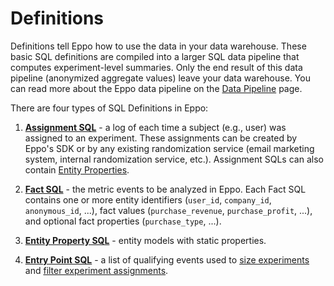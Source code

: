 # Definitions

Definitions tell Eppo how to use the data in your data warehouse. These basic SQL definitions are compiled into a larger SQL data pipeline that computes experiment-level summaries. Only the end result of this data pipeline (anonymized aggregate values) leave your data warehouse. You can read more about the Eppo data pipeline on the [Data Pipeline](/experiment-analysis/data-pipeline) page.

There are four types of SQL Definitions in Eppo:

1. [**Assignment SQL**](/data-management/definitions/assignment-sql) - a log of each time a subject (e.g., user) was assigned to an 
experiment. These assignments can be created by Eppo's SDK or by any existing randomization service (email marketing system, internal randomization service, etc.). Assignment SQLs can also contain [Entity Properties](/data-management/properties#entity-properties).

2. [**Fact SQL**](/data-management/definitions/fact-sql) - the metric events to be analyzed in Eppo. Each Fact SQL contains one or more entity identifiers (`user_id`, `company_id`, `anonymous_id`, ...), fact values (`purchase_revenue`, `purchase_profit`, ...), and optional fact properties (`purchase_type`, ...).

3. [**Entity Property SQL**](/data-management/definitions/property-sql) - entity models with static properties.

4. [**Entry Point SQL**](/statistics/sample-size-calculator/setup#entry-points) - a list of qualifying events used to [size experiments](/statistics/sample-size-calculator/) and [filter experiment assignments](/experiment-analysis/configuration/filter-assignments-by-entry-point).

